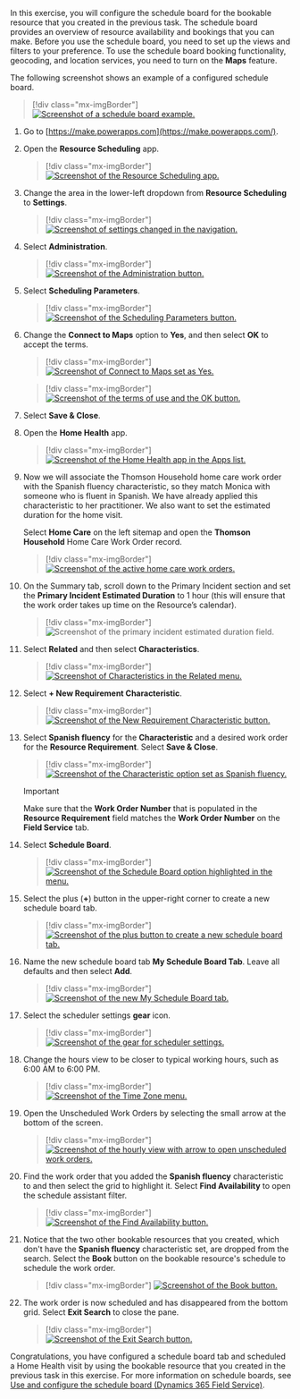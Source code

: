 In this exercise, you will configure the schedule board for the bookable resource that you created in the previous task. The schedule board provides an overview of resource availability and bookings that you can make. Before you use the schedule board, you need to set up the views and filters to your preference. To use the schedule board booking functionality, geocoding, and location services, you need to turn on the **Maps** feature.

The following screenshot shows an example of a configured schedule board.

> [!div class="mx-imgBorder"]
> [![Screenshot of a schedule board example.](../media/schedule-board.png)](../media/schedule-board.png#lightbox)

1.  Go to [https://make.powerapps.com](https://make.powerapps.com/).

1.  Open the **Resource Scheduling** app.

	> [!div class="mx-imgBorder"]
	> [![Screenshot of the Resource Scheduling app.](../media/resource-scheduling.png)](../media/resource-scheduling.png#lightbox)

1.  Change the area in the lower-left dropdown from **Resource Scheduling** to **Settings**.

	> [!div class="mx-imgBorder"]
	> [![Screenshot of settings changed in the navigation.](../media/settings.png)](../media/settings.png#lightbox)

1.  Select **Administration**.

	> [!div class="mx-imgBorder"]
	> [![Screenshot of the Administration button.](../media/administration.png)](../media/administration.png#lightbox)

1.  Select **Scheduling Parameters**.

	> [!div class="mx-imgBorder"]
	> [![Screenshot of the Scheduling Parameters button.](../media/scheduling-parameters.png)](../media/scheduling-parameters.png#lightbox)

1.  Change the **Connect to Maps** option to **Yes**, and then select **OK** to accept the terms.

	> [!div class="mx-imgBorder"]
	> [![Screenshot of Connect to Maps set as Yes.](../media/connect-maps.png)](../media/connect-maps.png#lightbox)

	> [!div class="mx-imgBorder"]
	> [![Screenshot of the terms of use and the OK button.](../media/terms.png)](../media/terms.png#lightbox)

1.  Select **Save & Close**.

1.  Open the **Home Health** app.

	> [!div class="mx-imgBorder"]
	> [![Screenshot of the Home Health app in the Apps list.](../media/home-health-app.png)](../media/home-health-app.png#lightbox)

1.  Now we will associate the Thomson Household home care work order with the Spanish fluency characteristic, so they match Monica with someone who is fluent in Spanish.  We have already applied this characteristic to her practitioner. We also want to set the estimated duration for the home visit.

	Select **Home Care** on the left sitemap and open the **Thomson Household** Home Care Work Order record.

	> [!div class="mx-imgBorder"]
	> [![Screenshot of the active home care work orders.](../media/home-care-record.png)](../media/home-care-record.png#lightbox)

1. On the Summary tab, scroll down to the Primary Incident section and set the **Primary Incident Estimated Duration** to 1 hour (this will ensure that the work order takes up time on the Resource’s calendar).

	> [!div class="mx-imgBorder"]
	> ![Screenshot of the primary incident estimated duration field.](../media/primary-incident-duration.png)

1. Select **Related** and then select **Characteristics**.

	> [!div class="mx-imgBorder"]
	> [![Screenshot of Characteristics in the Related menu.](../media/characteristics.png)](../media/characteristics.png#lightbox)

1. Select **+ New Requirement Characteristic**.

	> [!div class="mx-imgBorder"]
	> [![Screenshot of the New Requirement Characteristic button.](../media/new-requirement-characteristic-button.png)](../media/new-requirement-characteristic-button.png#lightbox)

12. Select **Spanish fluency** for the **Characteristic** and a desired work order for the **Resource Requirement**. Select **Save & Close**.

	> [!div class="mx-imgBorder"]
	> [![Screenshot of the Characteristic option set as Spanish fluency.](../media/spanish-fluency-characteristic.png)](../media/spanish-fluency-characteristic.png#lightbox)

	> [!IMPORTANT]
	> Make sure that the **Work Order Number** that is populated in the **Resource Requirement** field matches the **Work Order Number** on the **Field Service** tab.

1. Select **Schedule Board**.

	> [!div class="mx-imgBorder"]
	> [![Screenshot of the Schedule Board option highlighted in the menu.](../media/schedule-board-menu.png)](../media/schedule-board-menu.png#lightbox)

1. Select the plus (**+**) button in the upper-right corner to create a new schedule board tab.

	> [!div class="mx-imgBorder"]
	> [![Screenshot of the plus button to create a new schedule board tab.](../media/plus-button.png)](../media/plus-button.png#lightbox)

1. Name the new schedule board tab **My Schedule Board Tab**. Leave all defaults and then select **Add**.

	> [!div class="mx-imgBorder"]
	> [![Screenshot of the new My Schedule Board tab.](../media/my-schedule-board-tab.png)](../media/my-schedule-board-tab.png#lightbox)

1. Select the scheduler settings **gear** icon.

	> [!div class="mx-imgBorder"]
	> [![Screenshot of the gear for scheduler settings.](../media/gear.png)](../media/gear.png#lightbox)

1. Change the hours view to be closer to typical working hours, such as 6:00 AM to 6:00 PM.

	> [!div class="mx-imgBorder"]
	> [![Screenshot of the Time Zone menu.](../media/time-zone.png)](../media/time-zone.png#lightbox)

1.	Open the Unscheduled Work Orders by selecting the small arrow at the bottom of the screen.

	> [!div class="mx-imgBorder"]
	> [![Screenshot of the hourly view with arrow to open unscheduled work orders.](../media/arrow.png)](../media/arrow.png#lightbox)

1. Find the work order that you added the **Spanish fluency** characteristic to and then select the grid to highlight it. Select **Find Availability** to open the schedule assistant filter.

	> [!div class="mx-imgBorder"]
	> [![Screenshot of the Find Availability button.](../media/find-availability.png)](../media/find-availability.png#lightbox)

1. Notice that the two other bookable resources that you created, which don't have the **Spanish fluency** characteristic set, are dropped from the search. Select the **Book** button on the bookable resource's schedule to schedule the work order.

	> [!div class="mx-imgBorder"]
	> [![Screenshot of the Book button.](../media/book.png)](../media/book.png#lightbox)

1. The work order is now scheduled and has disappeared from the bottom grid. Select **Exit Search** to close the pane.

	> [!div class="mx-imgBorder"]
	> [![Screenshot of the Exit Search button.](../media/exit-search.png)](../media/exit-search.png#lightbox)

Congratulations, you have configured a schedule board tab and scheduled a Home Health visit by using the bookable resource that you created in the previous task in this exercise. For more information on schedule boards, see [Use and configure the schedule board (Dynamics 365 Field Service)](/dynamics365/field-service/configure-schedule-board/?azure-portal=true).

